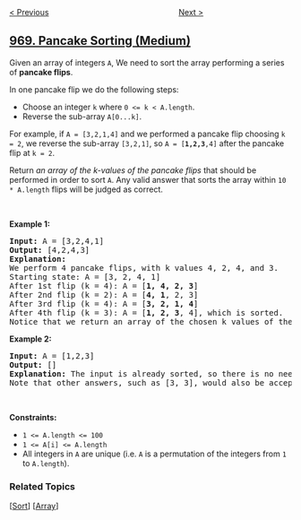 <!--|This file generated by command(leetcode description); DO NOT EDIT.    |-->
<!--+----------------------------------------------------------------------+-->
<!--|@author    openset <openset.wang@gmail.com>                           |-->
<!--|@link      https://github.com/openset                                 |-->
<!--|@home      https://github.com/openset/leetcode                        |-->
<!--+----------------------------------------------------------------------+-->

[< Previous](../binary-tree-cameras "Binary Tree Cameras")
　　　　　　　　　　　　　　　　
[Next >](../powerful-integers "Powerful Integers")

## [969. Pancake Sorting (Medium)](https://leetcode.com/problems/pancake-sorting "煎饼排序")

<p>Given an array of integers&nbsp;<code>A</code>, We need to sort the array performing a series of <strong>pancake flips</strong>.</p>

<p>In one pancake flip we do the following steps:</p>

<ul>
	<li>Choose an integer <code>k</code> where <code>0 &lt;= k &lt; A.length</code>.</li>
	<li>Reverse the sub-array <code>A[0...k]</code>.</li>
</ul>

<p>For example, if <code>A = [3,2,1,4]</code> and we performed a pancake flip choosing <code>k = 2</code>, we reverse the sub-array <code>[3,2,1]</code>, so <code>A = [<strong>1,2,3</strong>,4]</code> after the pancake flip at <code>k = 2</code>.</p>

<p>Return <em>an array of the k-values of the pancake flips</em> that should be performed in order to sort <code>A</code>.&nbsp;Any&nbsp;valid answer that sorts the array within <code>10 * A.length</code> flips will be judged as correct.</p>

<p>&nbsp;</p>
<p><strong>Example 1:</strong></p>

<pre>
<strong>Input:</strong> A = [3,2,4,1]
<strong>Output:</strong> [4,2,4,3]
<strong>Explanation: </strong>
We perform 4 pancake flips, with k values 4, 2, 4, and 3.
Starting state: A = [3, 2, 4, 1]
After 1st flip (k = 4): A = [<strong>1, 4, 2, 3</strong>]
After 2nd flip (k = 2): A = [<strong>4, 1</strong>, 2, 3]
After 3rd flip (k = 4): A = [<strong>3, 2, 1, 4</strong>]
After 4th flip (k = 3): A = [<strong>1, 2, 3</strong>, 4], which is sorted.
Notice that we return an array of the chosen k values of the pancake flips.
</pre>

<p><strong>Example 2:</strong></p>

<pre>
<strong>Input:</strong> A = [1,2,3]
<strong>Output:</strong> []
<strong>Explanation: </strong>The input is already sorted, so there is no need to flip anything.
Note that other answers, such as [3, 3], would also be accepted.
</pre>

<p>&nbsp;</p>
<p><strong>Constraints:</strong></p>

<ul>
	<li><code>1 &lt;= A.length &lt;= 100</code></li>
	<li><code>1 &lt;= A[i] &lt;= A.length</code></li>
	<li>All integers in <code>A</code> are unique (i.e. <code>A</code> is a permutation of the integers from <code>1</code> to <code>A.length</code>).</li>
</ul>

### Related Topics
  [[Sort](../../tag/sort/README.md)]
  [[Array](../../tag/array/README.md)]
